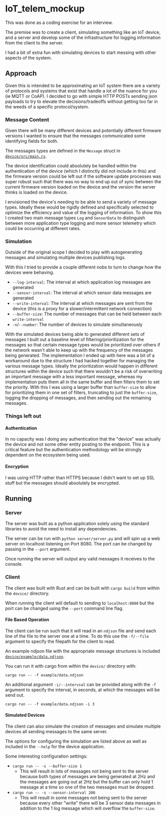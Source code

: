 # IoT_telem_mockup

This was done as a coding exercise for an interview.

The premise was to create a client, simulating something like an IoT device, and a server and develop some of the infrastructure for logging information from the client to the server.

I had a bit of extra fun with simulating devices to start messing with other aspects of the system.

## Approach

Given this is intended to be approximating an IoT system there are a variety of protocols and systems that exist that handle a lot of the nuance for you (ie MQTT or CoAP).
I decided to go with simple HTTP POSTs sending json payloads to try to elevate the decisions/tradeoffs without getting too far in the weeds of a specific protocol/system.

### Message Content

Given there will be many different devices and potentially different firmware versions I wanted to ensure that the messages communicated some identifying fields for both.

The messages types are defined in the `Message` struct in [`device/src/main.rs`](device/src/main.rs).

The device identification could absolutely be handled within the authentication of the device (which I distinctly did not include in this) and the firmware version could be left out if the software update processes was super robust such that there was no way to end up out of sync between the current firmware version loaded on the device and the version the server thinks is loaded on the device.

I envisioned the device's needing to be able to send a variety of message types.
Ideally these would be rigidly defined and specifically selected to optimize the efficiency and value of the logging of information.
To show this I created two main message types `Log` and `SensorData` to distinguish between more application type logging and more sensor telemetry which could be occurring at different rates.

### Simulation

Outside of the original scope I decided to play with autogenerating messages and simulating multiple devices publishing logs.

With this I tried to provide a couple different nobs to turn to change how the devices were behaving.
- `--log-interval`: The interval at which application log messages are generated
- `--sensor-interval`: The interval at which sensor data messages are generated
- `--write-interval`: The interval at which messages are sent from the device (this is a proxy for a slower/intermittent network connection)
- `--buffer-size`: The number of messages that can be held between each `write-interval`
- `-n`/`--number`: The number of devices to simulate simultaneously

With the simulated devices being able to generated different sets of messages I built out a baseline level of filtering/prioritization for the messages so that certain message types would be prioritized over others if the network wasn't able to keep up with the frequency of the messages being generated.
The implementation I ended up with here was a bit of a workaround due to the structure I had hacked together for managing the various message types.
Ideally the prioritization would happen in different structures within the device such that there wouldn't be a risk of overwriting an important message with a less important message, whereas my implementation puts them all in the same buffer and then filters them to set the priority.
With this I was using a larger buffer than `buffer-size` to allow for prioritizing them in one set of filters, truncating to just the `buffer-size`, logging the dropping of messages, and then sending out the remaining messages.

### Things left out

#### Authentication

In no capacity was I doing any authentication that the "device" was actually the device and not some other entity posting to the endpoint.
This is a critical feature but the authentication methodology will be strongly dependent on the ecosystem being used.

#### Encryption

I was using HTTP rather than HTTPS because I didn't want to set up SSL stuff but the messages should absolutely be encrypted.

## Running

### Server

The server was built as a python application solely using the standard libraries to avoid the need to install any dependencies.

The server can be run with `python server/server.py` and will spin up a web server on localhost listening on Port 8080.
The port can be changed by passing in the `--port` argument.

Once running the server will output any valid messages it receives to the console.

### Client

The client was built with Rust and can be built with `cargo build` from within the `device/` directory.

When running the client will default to sending to `localhost:8080` but the port can be changed using the `--port` command line flag.

#### File Based Operation

The client can be run such that it will read in an `ndjson` file and send each line of the file to the server one at a time.
To do this use the `-f/--file` argument to specify the filepath for the client to read.

An example ndjson file with the appropriate message structures is included [`device/example/data.ndjson`](device/example/data.ndjson).

You can run it with cargo from within the `device/` directory with:
```
cargo run -- -f example/data.ndjson
```

An additional argument `-i/--intervsal` can be provided along with the `-f` argument to specify the interval, in seconds, at which the messages will be send out.

```
cargo run -- -f example/data.ndjson -i 3
```

#### Simulated Devices

The client can also simulate the creation of messages and simulate multiple devices all sending messages to the same server.

The options for configuring the simulation are listed above as well as included in the `--help` for the device application.

Some interesting configuration settings:
- `cargo run -- -s --buffer-size 1`
  - This will result in lots of messages not being sent to the server because both types of messages are being generated at 2Hz and the messages are going out at 2Hz but the buffer can only hold 1 message at a time so one of the two messages must be dropped.
- `cargo run -- -s --sensor-interval 200`
  - This will result in some messages not being sent to the server because every other "write" there will be 3 sensor data messages in addition to the 1 log message which will overflow the `buffer-size`.
